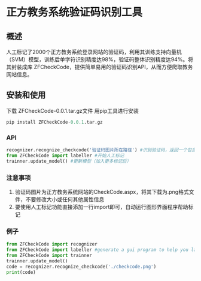 # 正方教务系统验证码识别工具

## 概述

人工标记了2000个正方教务系统登录网站的验证码，利用其训练支持向量机（SVM）模型，训练后单字符识别精度达98%，验证码整体识别精度达94%。将其封装成库 ZFCheckCode，提供简单易用的验证码识别API，从而方便爬取教务网站信息。

## 安装和使用

下载 ZFCheckCode-0.0.1.tar.gz文件
用pip工具进行安装

```python
pip install ZFCheckCode-0.0.1.tar.gz
```

### API

```python
recognizer.recognize_checkcode('验证码图片所在路径') #识别验证码，返回一个包含四个字符的字符串
from ZFCheckCode import labeller #开始人工标记
trainner.update_model() #更新模型（加入更多标记后）
```

### 注意事项

1. 验证码图片为正方教务系统网站的CheckCode.aspx，将其下载为.png格式文件，不要修改大小或任何其他属性信息
2. 要使用人工标记功能直接添加一行import即可，自动运行图形界面程序帮助标记

### 例子

```python
from ZFCheckCode import recognizer
from ZFCheckCode import labeller #generate a gui program to help you label more checkcodes
from ZFCheckCode import trainner 
trainner.update_model() 
code = recognizer.recognize_checkcode('./checkcode.png')
print(code)
```







